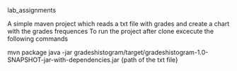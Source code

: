 lab_assignments

A simple maven project which reads a txt file with grades and create a chart with the grades frequences To run the project after clone excecute the following commands

mvn package java -jar gradeshistogram/target/gradeshistogram-1.0-SNAPSHOT-jar-with-dependencies.jar {path of the txt file}
